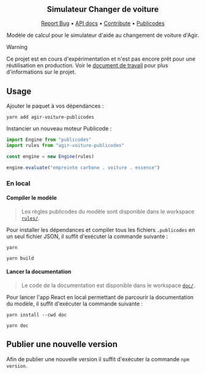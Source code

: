 <div align="center">
  <h3 align="center">
	<big>Simulateur Changer de voiture</big>
  </h3>
  <p align="center">
   <a href="https://github.com/betagouv/agir-voiture-publicodes/issues">Report Bug</a>
   •
   <a href="https://betagouv.github.io/agir-voiture-publicodes/">API docs</a>
   •
   <a href="https://github.com/betagouv/agir-voiture-publicodes/blob/master/CONTRIBUTING.md">Contribute</a>
   •
   <a href="https://publi.codes">Publicodes</a>
  </p>

Modèle de calcul pour le simulateur d'aide au changement de voiture d'Agir.

</div>

> [!WARNING]
> Ce projet est en cours d'expérimentation et n'est pas encore prêt pour une
> réutilisation en production. Voir le [document de travail](/specs.md) pour
> plus d'informations sur le projet.

## Usage

Ajouter le paquet à vos dépendances :

```
yarn add agir-voiture-publicodes
```

Instancier un nouveau moteur Publicode :

```typescript
import Engine from "publicodes"
import rules from "agir-voiture-publicodes"

const engine = new Engine(rules)

engine.evaluate("empreinte carbone . voiture . essence")
```

### En local

#### Compiler le modèle

> Les règles publicodes du modèle sont disponible dans le workspace
> [`rules/`](https://github.com/betagouv/agir-voiture-publicodes/tree/main/rules).

Pour installer les dépendances et compiler tous les fichiers `.publicodes` en
un seul fichier JSON, il suffit d'exécuter la commande suivante :

```
yarn

yarn build
```

#### Lancer la documentation

> Le code de la documentation est disponible dans le workspace
> [`doc/`](https://github.com/betagouv/agir-voiture-publicodes/tree/main/doc).

Pour lancer l'app React en local permettant de parcourir la documentation du
modèle, il suffit d'exécuter la commande suivante :

```
yarn install --cwd doc

yarn doc
```

## Publier une nouvelle version

Afin de publier une nouvelle version il suffit d'exécuter la commande `npm
version`.
